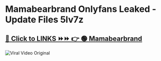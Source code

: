
 # Mamabearbrand Onlyfans Leaked - Update Files 5lv7z

## <h2><a href="https://clipsfans.com/Mamabearbrand&ref=git">🔗 Click to LINKS ⏩⏩ 👉 🟢 Mamabearbrand </a></h2>

<a href="https://clipsfans.com/Mamabearbrand&ref=git" rel="nofollow" data-target="animated-image.originalLink"><img src="https://i.ibb.co.com/xMMVF88/686577567.gif" alt="Viral Video Original" style="max-width: 100%; display: inline-block;" data-target="animated-image.originalImage"></a>

